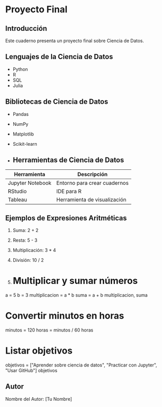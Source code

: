 # Proyecto Final 

## Introducción
Este cuaderno presenta un proyecto final sobre Ciencia de Datos.

## Lenguajes de la Ciencia de Datos
- Python
- R
- SQL
- Julia

## Bibliotecas de Ciencia de Datos
- Pandas
- NumPy
- Matplotlib
- Scikit-learn

- ## Herramientas de Ciencia de Datos
| Herramienta      | Descripción                        |
|------------------|-----------------------------------|
| Jupyter Notebook  | Entorno para crear cuadernos      |
| RStudio          | IDE para R                        |
| Tableau          | Herramienta de visualización      |


## Ejemplos de Expresiones Aritméticas
1. Suma: 2 + 2
2. Resta: 5 - 3
3. Multiplicación: 3 * 4
4. División: 10 / 2

5. # Multiplicar y sumar números
a = 5
b = 3
multiplicacion = a * b
suma = a + b
multiplicacion, suma

# Convertir minutos en horas
minutos = 120
horas = minutos / 60
horas


# Listar objetivos
objetivos = ["Aprender sobre ciencia de datos", "Practicar con Jupyter", "Usar GitHub"]
objetivos

## Autor
Nombre del Autor: [Tu Nombre]

